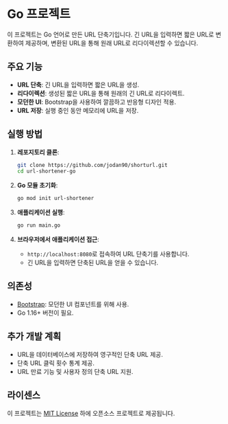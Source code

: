 # Go 프로젝트

이 프로젝트는 Go 언어로 만든 URL 단축기입니다. 긴 URL을 입력하면 짧은 URL로 변환하여 제공하며, 변환된 URL을 통해 원래 URL로 리다이렉션할 수 있습니다.

## 주요 기능
- **URL 단축**: 긴 URL을 입력하면 짧은 URL을 생성.
- **리다이렉션**: 생성된 짧은 URL을 통해 원래의 긴 URL로 리다이렉트.
- **모던한 UI**: Bootstrap을 사용하여 깔끔하고 반응형 디자인 적용.
- **URL 저장**: 실행 중인 동안 메모리에 URL을 저장.


## 실행 방법

1. **레포지토리 클론**:
    ```bash
    git clone https://github.com/jodan90/shorturl.git
    cd url-shortener-go
    ```

2. **Go 모듈 초기화**:
    ```bash
    go mod init url-shortener
    ```

3. **애플리케이션 실행**:
    ```bash
    go run main.go
    ```

4. **브라우저에서 애플리케이션 접근**:
    - `http://localhost:8080`로 접속하여 URL 단축기를 사용합니다.
    - 긴 URL을 입력하면 단축된 URL을 얻을 수 있습니다.

## 의존성
- [Bootstrap](https://getbootstrap.com): 모던한 UI 컴포넌트를 위해 사용.
- Go 1.16+ 버전이 필요.

## 추가 개발 계획
- URL을 데이터베이스에 저장하여 영구적인 단축 URL 제공.
- 단축 URL 클릭 횟수 통계 제공.
- URL 만료 기능 및 사용자 정의 단축 URL 지원.

## 라이센스
이 프로젝트는 [MIT License](LICENSE) 하에 오픈소스 프로젝트로 제공됩니다.


